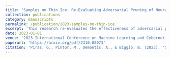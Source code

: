 ```yaml
---
title: "Samples on Thin Ice: Re-Evaluating Adversarial Pruning of Neural Networks"
collection: publications
category: manuscripts
permalink: /publication/2023-samples-on-thin-ice
excerpt: 'This research re-evaluates the effectiveness of adversarial pruning techniques in neural networks.'
date: 2023-01-01
venue: '2023 International Conference on Machine Learning and Cybernetics (ICMLC)'
paperurl: 'https://arxiv.org/pdf/2310.08073'
citation: 'Piras, G., Pintor, M., Demontis, A., & Biggio, B. (2023). "Samples on Thin Ice: Re-Evaluating Adversarial Pruning of Neural Networks." <i>2023 International Conference on Machine Learning and Cybernetics (ICMLC)</i>.'
---
```

